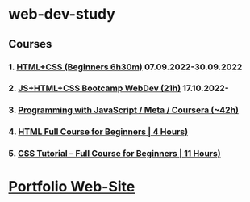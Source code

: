 # web-dev-study

## Courses

### 1. [HTML+CSS (Beginners 6h30m)](https://www.youtube.com/watch?v=G3e-cpL7ofc&t=1046s&ab_channel=SuperSimpleDev) 07.09.2022-30.09.2022

### 2. [JS+HTML+CSS Bootcamp WebDev (21h)](https://www.youtube.com/watch?v=zJSY8tbf_ys&ab_channel=freeCodeCamp.org) 17.10.2022-

### 3. [Programming with JavaScript / Meta / Coursera (~42h)](https://www.coursera.org/learn/programming-with-javascript)

### 4. [HTML Full Course for Beginners | 4 Hours)](https://www.youtube.com/watch?v=mJgBOIoGihA&list=PL0Zuz27SZ-6OlAwitnFUubtE93DO-l0vu&index=14&t=30s&ab_channel=DaveGray)

### 5. [CSS Tutorial – Full Course for Beginners | 11 Hours)](https://www.youtube.com/watch?v=OXGznpKZ_sA&list=RDCMUC8butISFwT-Wl7EV0hUK0BQ&start_radio=1&t=31962s&ab_channel=freeCodeCamp.org)



# [Portfolio Web-Site](https://olha-zolotarchuk.github.io/web-dev-study/public)